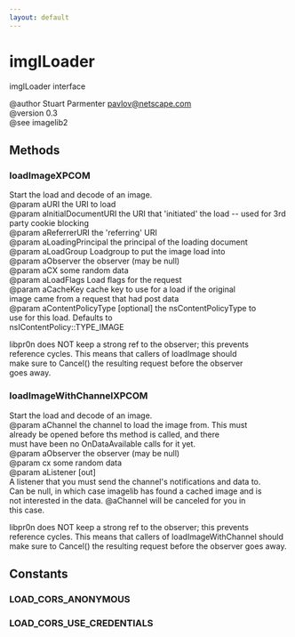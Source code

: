 ```yaml
---
layout: default
---
```


# imgILoader #
  
imgILoader interface  
  
@author Stuart Parmenter <pavlov@netscape.com>  
@version 0.3  
@see imagelib2  
  

## Methods ##

### loadImageXPCOM ###
  
Start the load and decode of an image.  
@param aURI the URI to load  
@param aInitialDocumentURI the URI that 'initiated' the load -- used for 3rd party cookie blocking  
@param aReferrerURI the 'referring' URI  
@param aLoadingPrincipal the principal of the loading document  
@param aLoadGroup Loadgroup to put the image load into  
@param aObserver the observer (may be null)  
@param aCX some random data  
@param aLoadFlags Load flags for the request  
@param aCacheKey cache key to use for a load if the original  
                 image came from a request that had post data  
@param aContentPolicyType [optional] the nsContentPolicyType to  
                          use for this load. Defaults to  
                          nsIContentPolicy::TYPE_IMAGE  
  
  
libpr0n does NOT keep a strong ref to the observer; this prevents  
reference cycles.  This means that callers of loadImage should  
make sure to Cancel() the resulting request before the observer  
goes away.  
  

### loadImageWithChannelXPCOM ###
  
Start the load and decode of an image.  
@param aChannel the channel to load the image from.  This must  
                already be opened before ths method is called, and there  
                must have been no OnDataAvailable calls for it yet.  
@param aObserver the observer (may be null)  
@param cx some random data  
@param aListener [out]  
       A listener that you must send the channel's notifications and data to.  
       Can be null, in which case imagelib has found a cached image and is  
       not interested in the data. @aChannel will be canceled for you in  
       this case.  
  
libpr0n does NOT keep a strong ref to the observer; this prevents  
reference cycles.  This means that callers of loadImageWithChannel should  
make sure to Cancel() the resulting request before the observer goes away.  
  

## Constants ##

### LOAD_CORS_ANONYMOUS ###

### LOAD_CORS_USE_CREDENTIALS ###
